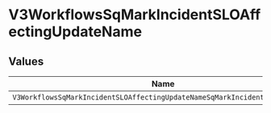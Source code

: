 # V3WorkflowsSqMarkIncidentSLOAffectingUpdateName


## Values

| Name                                                                        | Value                                                                       |
| --------------------------------------------------------------------------- | --------------------------------------------------------------------------- |
| `V3WorkflowsSqMarkIncidentSLOAffectingUpdateNameSqMarkIncidentSloAffecting` | sq_mark_incident_slo_affecting                                              |